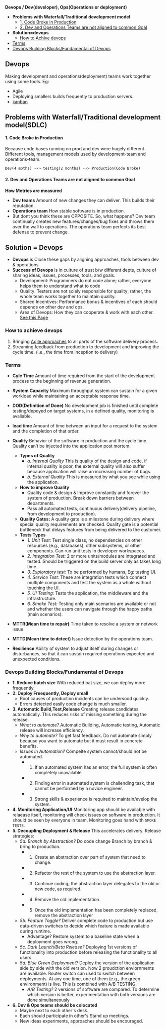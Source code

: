 **Devops / Dev(developer), Ops(Operations or deployment)**
- **Problems with Waterfall/Traditional development model**
  - [1. Code Broke in Production](#p1)
  - [2. Dev and Operations Teams are not aligned to common Goal](#p2)
- **Solution=devops**
  - [How to Achive devops](#h)
- [Terms](#t)
- [Devops Building Blocks/Fundamental of Devops](#bb)

## Devops
Making development and operations(deployment) teams work together using some tools. Eg: 
- Agile
- Deploying smallers builds frequently to production servers.
- [kanban](Tools/Kanban.md)


## Problems with Waterfall/Traditional development model(SDLC)
<a name=p1></a>
#### 1. Code Broke in Production
Because code bases running on prod and dev were hugely different. Different tools, management models used by development-team and operations-team.
```
Dev(4 moths) --> testing(2 months) --> Production(Code Broke)
```

<a name=p2></a>
#### 2. Dev and Operations Teams are not aligned to common Goal
**How Metrics are measured**
- **Dev teams** Amount of new changes they can deliver. This builds their reputation.
- **Operations team** How stable software is in production.
- But dont you think these are OPPOSITE. So, what happens? Dev team continually creates new features/changes/bug fixes and throws them over the wall to operations. The operations team perfects its best defense to prevent change.

## Solution = Devops
- **Devops** is Close these gaps by aligning approaches, tools between dev & operations. 
- **Success of Devops** is in culture of trust b/w different depts, culture of sharing ideas, issues, processes, tools, and goals.
  - Development: Programmers do not code alone; rather, everyone helps them to understand what to code
  - Quality: Testers are not solely responsible for quality; rather, the whole team works together to maintain quality.
  - Shared Incentives: Performance bonus & incentives of each should depends on other dev and ops.
  - Area of Devops: How they can cooperate & work with each other. [See this Page](Area-Matrix.md)

<a name=how></a>
### How to achieve devops
1. Bringing [Agile approaches]() to all parts of the software delivery process.
2. Streaming feedback from production to development and improving the cycle time. (i.e., the time from inception to delivery)

<a name=t></a>
### Terms
- **Cyle Time** Amount of time required from the start of the development process to the beginning of revenue generation.
- **System Capacity** Maximum throughput system can sustain for a given workload while maintaining an acceptable response time.
- **DOD(Definition of Done)** No development job is finished until complete testing/depoyed on target systems, in a defined quality, monitoring is avaliable.
- **lead time** Amount of time between an input for a request to the system and the completion of that order.

- **Quality** Behavior of the software in production and the cycle time. Quality can’t be injected into the application post mortem.
  - **Types of Quality**
    - *a. Internal Quality* This is quality of the design and code. if internal quality is poor, the external quality will also suffer because application will raise an increasing number of bugs.
    - *b. External Quality* This is measured by what you see while using the application.
  - **How to improve Quality**
    - Quality code & design & Improve constantly and forever the system of production. Break down barriers between departments.
    - Pass all automated tests, continuous delivery(delivery pipeline, from development to production).
  - **Quality Gates:** A quality gate is a milestone during delivery where special quality requirements are checked. Quality gate is a potential bottleneck that delays features from being delivered to the customer.
  - **Tests Types**
    - _1. Unit Test:_ Test single class, no dependencies on other resources (e.g., databases), other subsystems, or other components. Can run unit tests in developer workspaces.
    - _2. Integration Test:_ 2 or more units/modules are integrated and tested. Should be  triggered on the build server only as takes long time.
    - _3. Exploratory test:_ To be performed by humans, Eg: testing UI.
    - _4. Service Test:_ These are integration tests which connect multiple components and test the system as a whole without touching the UI. 
    - _5. UI Testing:_ Tests the application, the middleware and the infrastructure.
    - _6. Smoke Test:_ Testing only main scenarios are available or not and whether the users can navigate through the happy paths (main scenarios).

- **MTTR(Mean time to repair)** Time taken to resolve a system or network issue
- **MTTD(Mean time to detect)** Issue detection by the operations team.
- **Resilience** Ability of system to adjust itself during changes or disturbances, so that it can sustain required operations expected and unexpected conditions.

<a name=bb></a>
### Devops Building Blocks/Fundamental of Devops
- **1. Reduce batch size** With reduced bat size, we can deploy more frequently.
- **2. Deploy Freequently, Deploy small**
   - Root causes of production incidents can be undersood quickly.
   - Errors detected easily code change is much smaller. 
- **3. Automatic Build,Test,Release** Creating release candidates automatically. This reduces risks of missing something during the release.
  - *What to automate?* Automatic Building, Automatic testing, Automatic release will increase efficiency.
  - *Why to automate?* To get fast feedback. Do not automate simply because you want to automate but it must result in concrete benefits. 
  - *Issues in Automation?* Compelte system cannot/should not be automated.
    - 1. If an automated system has an error, the full system is often completely unavailable
    - 2. Finding error in automated system is challending task, that cannot be performed by a novice engineer.
    - 3. Strong skills & experience is required to maintain/evelop the system.
- **4. Monitoring Application/UI** Monitoring app should be available with relaease itself, monitoring will check issues on software in production. It should be seen by everyone in team. Monitoring goes hand with `SMOKE TESTS`.
- **5. Decoupling Deployment & Release** This accelerates delivery. Release strategies:
  - *5a. Branch by Abstraction?* Do code change Branch by branch & bring to production.
    - 1. Create an abstraction over part of system that need to change. 
    - 2. Refactor the rest of the system to use the abstraction layer. 
    - 3. Continue coding; the abstraction layer delegates to the old or new code, as required. 
    - 4. Remove the old implementation.
    - 5. Once the old implementation has been completely replaced, remove the abstraction layer
  - *5b. Feature Toggle?* Deliver complete code to production but use data-driven switches to decide which feature is made available during runtime.
    - Advantage? Restore system to a baseline state when a deployment goes wrong.
  - *5c. Dark Launch/Beta Release?* Deploying 1st versions of functionality into production before releasing the functionality to all users.
  - *5d. Blue Green Deployment?* Deploy the version of the application side by side with the old version. Now 2 proudction enviornments are available. Router switch can used to switch between deployments. At any one time, one of them (e.g., the green environment) is live. This is combined with A/B TESTING.
    - *A/B Testing?* 2 versions of software are compared. To determine which version is better, experimentation with both versions are done simultaneously
- **6. Dev & Ops teams should be colocated**
  - Maybe next to each other's desk. 
  - Each should participate in other's Stand up meetings.
  - New ideas experiments, approaches should be encouraged.
